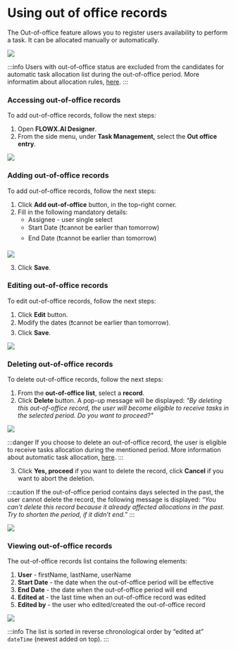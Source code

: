 # Using out of office records

The Out-of-office feature allows you to register users availability to perform a task. It can be allocated manually or automatically.

![](https://s3.eu-west-1.amazonaws.com/docx.flowx.ai/2.12/out_of_office_records.png)

:::info
Users with out-of-office status are excluded from the candidates for automatic task allocation list during the out-of-office period. More informatim about allocation rules, [here](using-allocation-rules.md).
:::

### Accessing out-of-office records

To add out-of-office records, follow the next steps:

1. Open **FLOWX.AI Designer**.
2. From the side menu, under **Task Management,** select the **Out office entry**.

![](https://s3.eu-west-1.amazonaws.com/docx.flowx.ai/2.12/access_out_of_office.png)

### Adding out-of-office records

To add out-of-office records, follow the next steps:

1. Click **Add out-of-office** button, in the top-right corner.
2. Fill in the following mandatory details:
   * Assignee - user single select
   * Start Date (:exclamation:cannot be earlier than tomorrow)
   * End Date (:exclamation:cannot be earlier than tomorrow)

![](https://s3.eu-west-1.amazonaws.com/docx.flowx.ai/2.12/add_out_of_office.png)

3.  Click **Save**.

### Editing out-of-office records

To edit out-of-office records, follow the next steps:

1. Click **Edit** button.
2. Modify the dates (:exclamation:cannot be earlier than tomorrow).
3. Click **Save**.

![](https://s3.eu-west-1.amazonaws.com/docx.flowx.ai/2.12/edit_out_of_office.png)

### **Deleting out-of-office records**

To delete out-of-office records, follow the next steps:

1. From the **out-of-office list**, select a **record**.
2. Click **Delete** button. A pop-up message will be displayed: _"By deleting this out-of-office record, the user will become eligible to receive tasks in the selected period. Do you want to proceed?"_

![](https://s3.eu-west-1.amazonaws.com/docx.flowx.ai/2.12/delete_out_of_office.png)

:::danger
If you choose to delete an out-of-office record, the user is eligible to receive tasks allocation during the mentioned period. More information about automatic task allocation, [here](using-allocation-rules.md).
:::

3.  Click **Yes, proceed** if you want to delete the record, click **Cancel** if you want to abort the deletion.

:::caution
If the out-of-office period contains days selected in the past, the user cannot delete the record, the following message is displayed: _“You can’t delete this record because it already affected allocations in the past. Try to shorten the period, if it didn’t end.”_
:::

![](https://s3.eu-west-1.amazonaws.com/docx.flowx.ai/2.12/cant_delete_ooo.png)

### Viewing out-of-office records

The out-of-office records list contains the following elements:

1. **User** - firstName, lastName, userName
2. **Start Date** - the date when the out-of-office period will be effective
3. **End Date** - the date when the out-of-office period will end
4. **Edited at** - the last time when an out-of-office record was edited
5. **Edited by** - the user who edited/created the out-of-office record

![](https://s3.eu-west-1.amazonaws.com/docx.flowx.ai/2.12/view_ooo.png)

:::info
The list is sorted in reverse chronological order by “edited at” `dateTime` (newest added on top).
:::